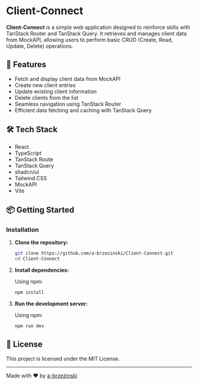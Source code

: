 # Client-Connect

**Client-Connect** is a simple web application designed to reinforce skills with TanStack Router and TanStack Query. It retrieves and manages client data from MockAPI, allowing users to perform basic CRUD (Create, Read, Update, Delete) operations.

## 🚀 Features

- Fetch and display client data from MockAPI
- Create new client entries
- Update existing client information
- Delete clients from the list
- Seamless navigation using TanStack Router
- Efficient data fetching and caching with TanStack Query

## 🛠️ Tech Stack

- React
- TypeScript
- TanStack Route
- TanStack Query
- shadcn/ui
- Tailwind CSS
- MockAPI
- Vite

## 📦 Getting Started

### Installation

1. **Clone the repository:**

   ```bash
   git clone https://github.com/a-brzezinski/Client-Connect.git
   cd Client-Connect
   ```

2. **Install dependencies:**

   Using npm:

   ```bash
   npm install
   ```
3. **Run the development server:**

   Using npm:

   ```bash
   npm run dev
   ```

## 📄 License

This project is licensed under the MIT License.

---

Made with ❤️ by [a-brzezinski](https://github.com/a-brzezinski)
